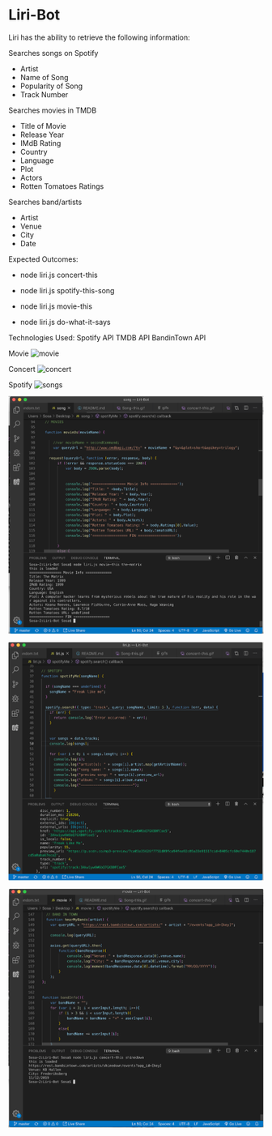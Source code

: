# Liri-Bot

Liri has the ability to retrieve the following information:


Searches songs on Spotify

* Artist
* Name of Song
* Popularity of Song
* Track Number

Searches movies in TMDB

* Title of Movie
* Release Year
* IMdB Rating
* Country
* Language
* Plot
* Actors
* Rotten Tomatoes Ratings


Searches band/artists

* Artist
* Venue
* City
* Date


Expected Outcomes:

* node liri.js concert-this

* node liri.js spotify-this-song

* node liri.js movie-this

* node liri.js do-what-it-says




Technologies Used:
Spotify API TMDB API BandinTown API

Movie
![movie](gifs/movie-this.gif)


Concert
![concert](gifs/concert-this.gif)

Spotify 
![songs](gifs/Song-this.gif)



![Screenshot](gifs/movie1.png)

![Screenshot](gifs/Song2.png)

![Screenshot](gifs/Bands2.png)
